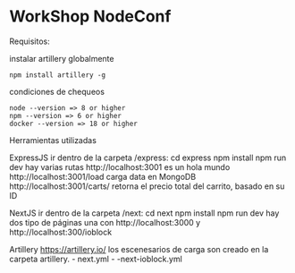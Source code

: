 # WorkShop NodeConf

Requisitos:

instalar artillery globalmente
```
npm install artillery -g
```

condiciones de chequeos

```
node --version => 8 or higher
npm --version => 6 or higher
docker --version => 18 or higher
```

Herramientas utilizadas

ExpressJS
	ir dentro de la carpeta /express: cd express
	npm install
	npm run dev
	hay varias rutas
		http://localhost:3001 es un hola mundo
		http://localhost:3001/load  carga data en MongoDB
		http://localhost:3001/carts/<id> retorna el precio total del carrito, basado en su ID

NextJS
	ir dentro de la carpeta /next: cd next
	npm install
	npm run dev
	hay dos tipo de páginas
		una con http://localhost:3000 y http://localhost:300/ioblock


Artillery https://artillery.io/
	los escenesarios de carga son creado en la carpeta artillery.
	- next.yml
	- -next-ioblock.yml